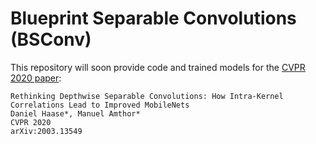 # Blueprint Separable Convolutions (BSConv)

This repository will soon provide code and trained models for the [CVPR 2020 paper](https://arxiv.org/abs/2003.13549):

    Rethinking Depthwise Separable Convolutions: How Intra-Kernel Correlations Lead to Improved MobileNets
    Daniel Haase*, Manuel Amthor*
    CVPR 2020
    arXiv:2003.13549

